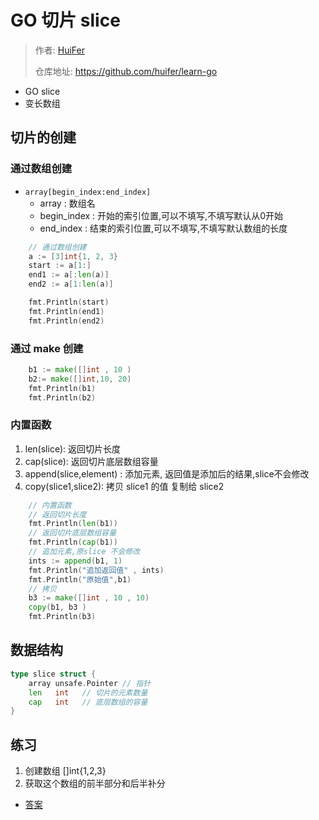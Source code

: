 # GO 切片 slice
> 作者: [HuiFer](https://github.com/huifer)
>
> 仓库地址: https://github.com/huifer/learn-go

- GO slice 
- 变长数组

## 切片的创建
### 通过数组创建
- `array[begin_index:end_index]`
    - array : 数组名
    - begin_index : 开始的索引位置,可以不填写,不填写默认从0开始
    - end_index : 结束的索引位置,可以不填写,不填写默认数组的长度
    
```go
	// 通过数组创建
	a := [3]int{1, 2, 3}
	start := a[1:]
	end1 := a[:len(a)]
	end2 := a[1:len(a)]

	fmt.Println(start)
	fmt.Println(end1)
	fmt.Println(end2)
```

###  通过 make 创建
```go
	b1 := make([]int , 10 )
	b2:= make([]int,10, 20)
	fmt.Println(b1)
	fmt.Println(b2)
```

### 内置函数
1. len(slice): 返回切片长度
1. cap(slice): 返回切片底层数组容量
1. append(slice,element) : 添加元素, 返回值是添加后的结果,slice不会修改
1. copy(slice1,slice2): 拷贝 slice1 的值 复制给 slice2
```go
    // 内置函数
	// 返回切片长度
	fmt.Println(len(b1))
	// 返回切片底层数组容量
	fmt.Println(cap(b1))
	// 追加元素,原slice 不会修改
	ints := append(b1, 1)
	fmt.Println("追加返回值" , ints)
	fmt.Println("原始值",b1)
	// 拷贝
	b3 := make([]int , 10 , 10)
	copy(b1, b3 )
	fmt.Println(b3)
```
## 数据结构 
```go
type slice struct {
	array unsafe.Pointer // 指针
	len   int   // 切片的元素数量
	cap   int   // 底层数组的容量
}
```


## 练习
1. 创建数组 []int{1,2,3}
2. 获取这个数组的前半部分和后半补分
- [答案](/Answer/SliceAnswer.go)